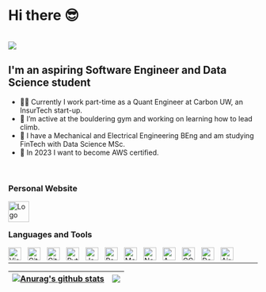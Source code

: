 # Hi there 😎

<br/>

<img src="https://readme-typing-svg.herokuapp.com/?lines=Welcome!+👋;My+name+is+Finn;Nice+to+meet+you!&center=true&size=30">

## I'm an aspiring Software Engineer and Data Science student

- 👨‍💻 Currently I work part-time as a Quant Engineer at Carbon UW, an InsurTech start-up.
- 🧗 I’m active at the bouldering gym and working on learning how to lead climb.
- 📙 I have a Mechanical and Electrical Engineering BEng and am studying FinTech with Data Science MSc.
- 🚀 In 2023 I want to become AWS certified.

<br/>

### Personal Website

<a href="https://www.finnformica.com/">
  <img align="left" alt="Logo" width="42px" src="https://www.finnformica.com/favicon.png" style="padding-right:10px;" /></a>
  
<br/>
<br/>

### Languages and Tools

<img align="left" alt="Visual Studio Code" width="26px" src="https://cdn.jsdelivr.net/gh/devicons/devicon/icons/vscode/vscode-original.svg" style="padding-right:10px;" />

<img align="left" alt="Git" width="26px" src="https://www.vectorlogo.zone/logos/git-scm/git-scm-icon.svg" style="padding-right:10px;" />

<img align="left" alt="GitHub" width="26px" src="https://www.vectorlogo.zone/logos/github/github-tile.svg" style="padding-right:10px;" />

<img align="left" alt="Python" width="26px" src="https://www.vectorlogo.zone/logos/python/python-icon.svg" style="padding-right:10px;" />

<img align="left" alt="JavaScript" width="26px" src="https://upload.vectorlogo.zone/logos/javascript/images/239ec8a4-163e-4792-83b6-3f6d96911757.svg" style="padding-right:10px;" />

<img align="left" alt="React" width="26px" src="https://www.vectorlogo.zone/logos/reactjs/reactjs-icon.svg" style="padding-right:10px;" />

<img align="left" alt="MongoDB" width="26px" src="https://www.vectorlogo.zone/logos/mongodb/mongodb-icon.svg" style="padding-right:10px;" />

<img align="left" alt="Node.js" width="26px" src="https://www.vectorlogo.zone/logos/nodejs/nodejs-icon.svg" style="padding-right:10px;" />

<img align="left" alt="AWS" width="26px" src="https://www.vectorlogo.zone/logos/amazon_aws/amazon_aws-icon.svg" style="padding-right:10px;" />

<img align="left" alt="GCP" width="26px" src="https://www.vectorlogo.zone/logos/google_cloud/google_cloud-icon.svg" style="padding-right:10px;" />

<img align="left" alt="Docker" width="26px" src="https://www.vectorlogo.zone/logos/docker/docker-tile.svg" style="padding-right:10px;" />

<img align="left" alt="Airflow" width="26px" src="https://upload.vectorlogo.zone/logos/apache_airflow/images/9c14446f-4cdc-4b19-9290-c753fc20fb2a.svg" style="padding-right:10px;" />

<br/>
<hr/>

<!--
[![Anurag's GitHub stats](https://github-readme-stats.vercel.app/api?username=finnformica&theme=tokyonight&hide_border=True&show_icons=true&count_private=true&hide_rank=true&hide=issues,contribs)](https://github.com/anuraghazra/github-readme-stats) [![Top Langs](https://github-readme-stats.vercel.app/api/top-langs/?username=finnformica&theme=tokyonight&hide_border=True&layout=compact&hide=html,motoko&langs_count=6)](https://github.com/anuraghazra/github-readme-stats)
-->

| <a href="https://github.com/anuraghazra/github-readme-stats"><img align="center" src="https://github-readme-stats.vercel.app/api?username=finnformica&theme=tokyonight&hide_border=True&show_icons=true&count_private=true&hide_rank=true&hide=issues,contribs" alt="Anurag's github stats" /></a> | <a href="https://github.com/anuraghazra/github-readme-stats"><img align="center" src="https://github-readme-stats.vercel.app/api/top-langs/?username=finnformica&theme=tokyonight&hide_border=True&layout=compact&hide=html,motoko,jupyter%20notebook&langs_count=6" /></a> |
| ------------- | ------------- |
